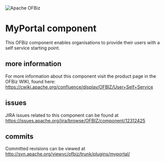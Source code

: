 <img src="http://ofbiz.apache.org/images/OFBiz-logo.png" alt="Apache OFBiz" />

# MyPortal component
This OFBiz component enables organisations to provide their users with a 
self service starting point.

## more information
For more information about this component visit the product page in the OFBiz 
WIKI, found here:
https://cwiki.apache.org/confluence/display/OFBIZ/User+Self+Service

## issues
JIRA issues related to this component can be found at 
https://issues.apache.org/jira/browse/OFBIZ/component/12312425

## commits
Committed revisions can be viewed at 
http://svn.apache.org/viewvc/ofbiz/trunk/plugins/myportal/